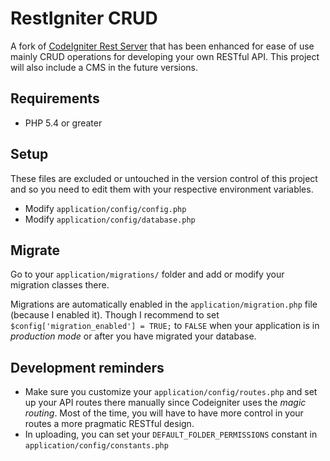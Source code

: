 # RestIgniter CRUD
A fork of [CodeIgniter Rest Server](https://github.com/chriskacerguis/codeigniter-restserver) that has been enhanced for ease of use mainly CRUD operations for developing your own RESTful API. This project will also include a CMS in the future versions.

## Requirements
+ PHP 5.4 or greater

## Setup
These files are excluded or untouched in the version control of this project and so you need to edit them with your respective environment variables.
+ Modify `application/config/config.php`
+ Modify `application/config/database.php`

## Migrate
Go to your `application/migrations/` folder and add or modify your migration classes there.

Migrations are automatically enabled in the `application/migration.php` file (because I enabled it). Though I recommend to set `$config['migration_enabled'] = TRUE;` to `FALSE` when your application is in _production mode_ or after you have migrated your database.

## Development reminders
+ Make sure you customize your `application/config/routes.php` and set up your API routes there manually since Codeigniter uses the _magic routing_. Most of the time, you will have to have more control in your routes a more pragmatic RESTful design.
+ In uploading, you can set your `DEFAULT_FOLDER_PERMISSIONS` constant in `application/config/constants.php`
